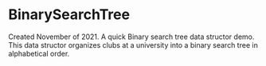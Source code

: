 # BinarySearchTree
Created November of 2021.
A quick Binary search tree data structor demo. This data structor organizes clubs at a university into a binary search tree in alphabetical order.
